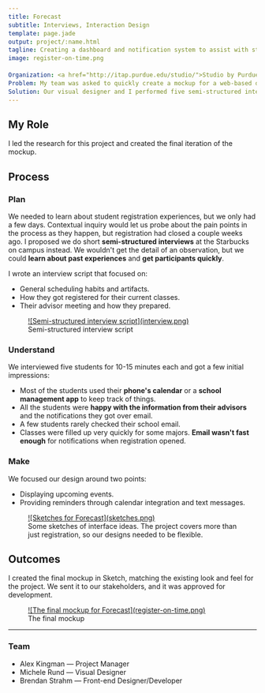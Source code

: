 ```yaml
---
title: Forecast
subtitle: Interviews, Interaction Design
template: page.jade
output: project/:name.html
tagline: Creating a dashboard and notification system to assist with student registration.
image: register-on-time.png

Organization: <a href="http://itap.purdue.edu/studio/">Studio by Purdue</a>
Problem: My team was asked to quickly create a mockup for a web-based dashboard and notification system to help students at Purdue University register for their classes on time.
Solution: Our visual designer and I performed five semi-structured interviews with undergraduate students about their current scheduling and registration practices.
---
```


## My Role
I led the research for this project and created the final iteration of the mockup.

## Process

### Plan
We needed to learn about student registration experiences, but we only had a few days. Contextual inquiry would let us probe about the pain points in the process as they happen, but registration had closed a couple weeks ago. I proposed we do short **semi-structured interviews** at the Starbucks on campus instead. We wouldn't get the detail of an observation, but we could **learn about past experiences** and **get participants quickly**.

I wrote an interview script that focused on:
- General scheduling habits and artifacts.
- How they got registered for their current classes.
- Their advisor meeting and how they prepared.

<div class="figwrapper">
	<figure style="top: -19em;">
		<a href="interview.png" data-lightbox="interview" data-title="Semi-structured interview script">
			![Semi-structured interview script](interview.png)
		</a>
		<figcaption>
			Semi-structured interview script
		</figcaption>
	</figure>
</div>

### Understand
We interviewed five students for 10-15 minutes each and got a few initial impressions:
- Most of the students used their **phone's calendar** or a **school management app** to keep track of things.
- All the students were **happy with the information from their advisors** and the notifications they got over email.
- A few students rarely checked their school email.
- Classes were filled up very quickly for some majors.  **Email wasn't fast enough** for notifications when registration opened.

### Make
We focused our design around two points:
- Displaying upcoming events.
- Providing reminders through calendar integration and text messages.

<figure>
	<a href="sketches.png" data-lightbox="sketches" data-title="Some sketches of interface ideas.  The project covers more than just registration, so our designs needed to be flexible.">
		![Sketches for Forecast](sketches.png)
	</a>
	<figcaption>
		Some sketches of interface ideas.  The project covers more than just registration, so our designs needed to be flexible.
	</figcaption>
</figure>

## Outcomes
I created the final mockup in Sketch, matching the existing look and feel for the project.  We sent it to our stakeholders, and it was approved for development.

<figure>
	<a href="register-on-time.png" data-lightbox="mockup" data-title="The final mockup for Forecast">
		![The final mockup for Forecast](register-on-time.png)
	</a>
	<figcaption>
		The final mockup
	</figcaption>
</figure>

----

### Team
- Alex Kingman &mdash; Project Manager
- Michele Rund &mdash; Visual Designer
- Brendan Strahm &mdash; Front-end Designer/Developer
